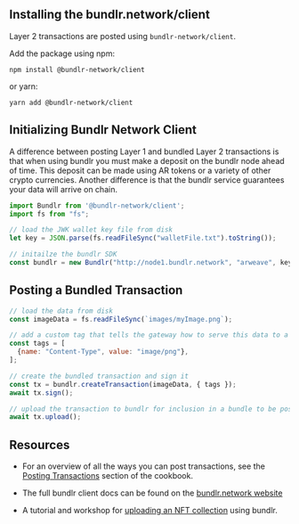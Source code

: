 ## Installing the bundlr.network/client
Layer 2 transactions are posted using `bundlr-network/client`. 

Add the package using npm:
```console
npm install @bundlr-network/client
```
or yarn:
```console
yarn add @bundlr-network/client
```

## Initializing Bundlr Network Client
A difference between posting Layer 1 and bundled Layer 2 transactions is that when using bundlr you must make a deposit on the bundlr node ahead of time. This deposit can be made using AR tokens or a variety of other crypto currencies. Another difference is that the bundlr service guarantees your data will arrive on chain.

```js
import Bundlr from '@bundlr-network/client';
import fs from "fs";

// load the JWK wallet key file from disk
let key = JSON.parse(fs.readFileSync("walletFile.txt").toString());

// initailze the bundlr SDK
const bundlr = new Bundlr("http://node1.bundlr.network", "arweave", key);
```

## Posting a Bundled Transaction

```js
// load the data from disk
const imageData = fs.readFileSync(`images/myImage.png`);

// add a custom tag that tells the gateway how to serve this data to a browser
const tags = [
  {name: "Content-Type", value: "image/png"},
];

// create the bundled transaction and sign it
const tx = bundlr.createTransaction(imageData, { tags });
await tx.sign();

// upload the transaction to bundlr for inclusion in a bundle to be posted
await tx.upload();
```
## Resources
* For an overview of all the ways you can post transactions, see the [Posting Transactions](../../concepts/postTransaction.md) section of the cookbook.

* The full bundlr client docs can be found on the [bundlr.network website](https://docs.bundlr.network/docs/overview)

* A tutorial and workshop for [uploading an NFT collection](https://github.com/DanMacDonald/nft-uploader) using bundlr.